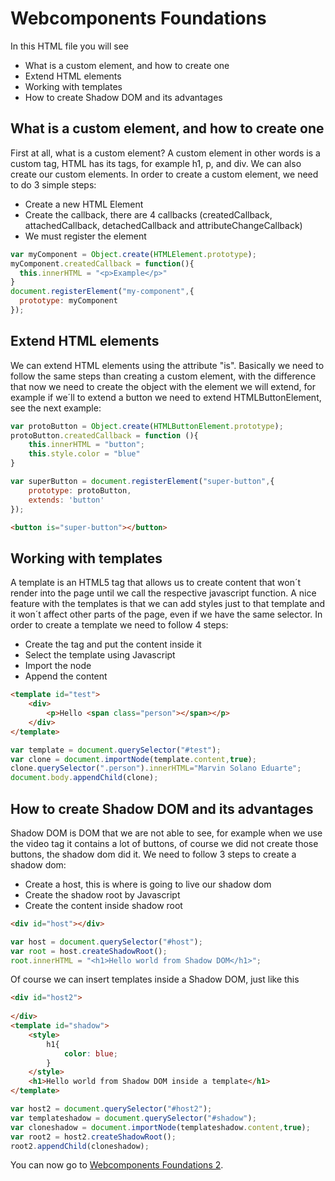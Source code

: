 # Webcomponents Foundations
In this HTML file you will see
- What is a custom element, and how to create one
- Extend HTML elements
- Working with templates
- How to create Shadow DOM and its advantages

## What is a custom element, and how to create one
First at all, what is a custom element? A custom element in other words is a custom tag, HTML has its tags, for example h1, p, and div.
We can also create our custom elements.
In order to create a custom element, we need to do 3 simple steps:
- Create a new HTML Element
- Create the callback, there are 4 callbacks (createdCallback, attachedCallback, detachedCallback and attributeChangeCallback)
- We must register the element

```javascript
var myComponent = Object.create(HTMLElement.prototype);
myComponent.createdCallback = function(){
  this.innerHTML = "<p>Example</p>"
}
document.registerElement("my-component",{
  prototype: myComponent
});
```

## Extend HTML elements
We can extend HTML elements using the attribute "is". Basically we need to follow the same steps than creating a custom element, with the difference that now we need to create the object with the element we will extend, for example if we´ll to extend a button we need to extend HTMLButtonElement, see the next example:

```javascript
var protoButton = Object.create(HTMLButtonElement.prototype);
protoButton.createdCallback = function (){
	this.innerHTML = "button";
	this.style.color = "blue"
}

var superButton = document.registerElement("super-button",{
	prototype: protoButton,
	extends: 'button'
});
```
```html
<button is="super-button"></button>
```

## Working with templates
A template is an HTML5 tag that allows us to create content that won´t render into the page until we call the respective javascript function. A nice feature with the templates is that we can add styles just to that template and it won´t affect other parts of the page, even if we have the same selector.
In order to create a template we need to follow 4 steps:
- Create the tag and put the content inside it
- Select the template using Javascript
- Import the node
- Append the content

```html
<template id="test">
	<div>
		<p>Hello <span class="person"></span></p>
	</div>
</template>
```

```javascript
var template = document.querySelector("#test");
var clone = document.importNode(template.content,true);
clone.querySelector(".person").innerHTML="Marvin Solano Eduarte";
document.body.appendChild(clone);
```

## How to create Shadow DOM and its advantages
Shadow DOM is DOM that we are not able to see, for example when we use the video tag it contains a lot of buttons, of course we did not create those buttons, the shadow dom did it.
We need to follow 3 steps to create a shadow dom:
- Create a host, this is where is going to live our shadow dom
- Create the shadow root by Javascript
- Create the content inside shadow root

```html
<div id="host"></div>
```

```javascript
var host = document.querySelector("#host");
var root = host.createShadowRoot();
root.innerHTML = "<h1>Hello world from Shadow DOM</h1>";
```

Of course we can insert templates inside a Shadow DOM, just like this
```html
<div id="host2">
		
</div>
<template id="shadow">
	<style>
		h1{
			color: blue;
		}
	</style>
	<h1>Hello world from Shadow DOM inside a template</h1>
</template>
```

```javascript
var host2 = document.querySelector("#host2");
var templateshadow = document.querySelector("#shadow");
var cloneshadow = document.importNode(templateshadow.content,true);
var root2 = host2.createShadowRoot();
root2.appendChild(cloneshadow);
```
You can now go to [Webcomponents Foundations 2](https://github.com/marvinse/webcomponents/tree/webcomponentsfoundations2).
